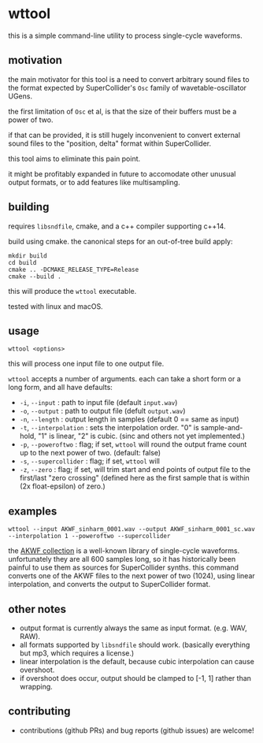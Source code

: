 # wttool

this is a simple command-line utility to process single-cycle waveforms.

## motivation

the main motivator for this tool is a need to convert arbitrary sound files to the format expected by SuperCollider's `Osc` family of wavetable-oscillator UGens.

the first limitation of `Osc` et al, is that the size of their buffers must be a power of two.

if that can be provided, it is still hugely inconvenient to convert external sound files to the "position, delta" format within SuperCollider.

this tool aims to eliminate this pain point. 

it might be profitably expanded in future to accomodate other unusual output formats, or to add features like multisampling.


## building

requires `libsndfile`, cmake, and a c++ compiler supporting c++14.

build using cmake. the canonical steps for an out-of-tree build apply:

```
mkdir build
cd build
cmake .. -DCMAKE_RELEASE_TYPE=Release
cmake --build .
```

this will produce the `wttool` executable.

tested with linux and macOS.

## usage

`wttool <options>`

this will process one input file to one output file.

`wttool` accepts a number of arguments. each can take a short form or a long form, and all have defaults:

- `-i`, `--input` : path to input file (default `input.wav`)
- `-o`, `--output` : path to output file (defult `output.wav`)
- `-n`, `--length` : output length in samples (default 0 == same as input)
- `-t`, `--interpolation` : sets the interpolation order. "0" is sample-and-hold, "1" is linear, "2" is cubic. (sinc and others not yet implemented.)
- `-p`, `--poweroftwo` : flag; if set, `wttool` will round the output frame count up to the next power of two. (default: false)
- `-s`, `--supercollider` : flag; if set, `wttool` will
- `-z`, `--zero` : flag; if set, will trim start and end points of output file to the first/last "zero crossing" (defined here as the first sample that is within (2x float-epsilon) of zero.)

## examples

`wttool --input AKWF_sinharm_0001.wav --output AKWF_sinharm_0001_sc.wav --interpolation 1 --poweroftwo --supercollider`


the [AKWF collection](https://www.adventurekid.se/akrt/waveforms/adventure-kid-waveforms/) is a well-known library of single-cycle waveforms. unfortunately they are all 600 samples long, so it has historically been painful to use them as sources for SuperCollider synths. this command converts one of the AKWF files to the next power of two (1024), using linear interpolation, and converts the output to SuperCollider format.

## other notes

- output format is currently always the same as input format. (e.g. WAV, RAW).
- all formats supported by `libsndfile` should work. (basically everything but mp3, which requires a license.)
- linear interpolation is the default, because cubic interpolation can cause overshoot.
- if overshoot does occur, output should be clamped to [-1, 1] rather than wrapping.

## contributing

- contributions (github PRs) and bug reports (github issues) are welcome!
